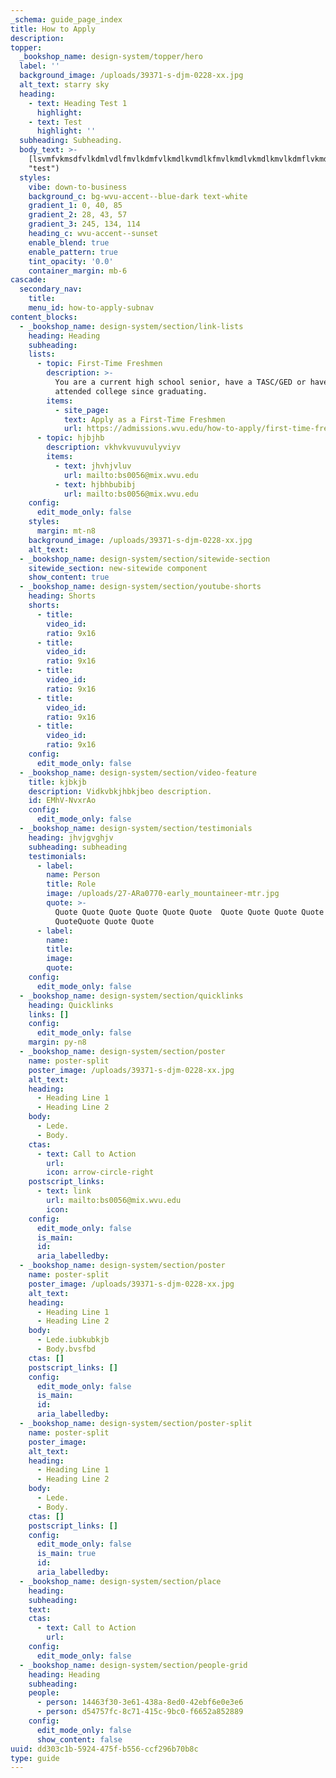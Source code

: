 ```yaml
---
_schema: guide_page_index
title: How to Apply
description:
topper:
  _bookshop_name: design-system/topper/hero
  label: ''
  background_image: /uploads/39371-s-djm-0228-xx.jpg
  alt_text: starry sky
  heading:
    - text: Heading Test 1
      highlight:
    - text: Test
      highlight: ''
  subheading: Subheading.
  body_text: >-
    [lsvmfvkmsdfvlkdmlvdlfmvlkdmfvlkmdlkvmdlkfmvlkmdlvkmdlkmvlkdmflvkmdlkmvkldm](/new-detail-page-test/
    "test")
  styles:
    vibe: down-to-business
    background_c: bg-wvu-accent--blue-dark text-white
    gradient_1: 0, 40, 85
    gradient_2: 28, 43, 57
    gradient_3: 245, 134, 114
    heading_c: wvu-accent--sunset
    enable_blend: true
    enable_pattern: true
    tint_opacity: '0.0'
    container_margin: mb-6
cascade:
  secondary_nav:
    title:
    menu_id: how-to-apply-subnav
content_blocks:
  - _bookshop_name: design-system/section/link-lists
    heading: Heading
    subheading:
    lists:
      - topic: First-Time Freshmen
        description: >-
          You are a current high school senior, have a TASC/GED or haven't
          attended college since graduating.
        items:
          - site_page:
            text: Apply as a First-Time Freshmen
            url: https://admissions.wvu.edu/how-to-apply/first-time-freshmen
      - topic: hjbjhb
        description: vkhvkvuvuvulyviyv
        items:
          - text: jhvhjvluv
            url: mailto:bs0056@mix.wvu.edu
          - text: hjbhbubibj
            url: mailto:bs0056@mix.wvu.edu
    config:
      edit_mode_only: false
    styles:
      margin: mt-n8
    background_image: /uploads/39371-s-djm-0228-xx.jpg
    alt_text:
  - _bookshop_name: design-system/section/sitewide-section
    sitewide_section: new-sitewide component
    show_content: true
  - _bookshop_name: design-system/section/youtube-shorts
    heading: Shorts
    shorts:
      - title:
        video_id:
        ratio: 9x16
      - title:
        video_id:
        ratio: 9x16
      - title:
        video_id:
        ratio: 9x16
      - title:
        video_id:
        ratio: 9x16
      - title:
        video_id:
        ratio: 9x16
    config:
      edit_mode_only: false
  - _bookshop_name: design-system/section/video-feature
    title: kjbkjb
    description: Vidkvbkjhbkjbeo description.
    id: EMhV-NvxrAo
    config:
      edit_mode_only: false
  - _bookshop_name: design-system/section/testimonials
    heading: jhvjgvghjv
    subheading: subheading
    testimonials:
      - label:
        name: Person
        title: Role
        image: /uploads/27-ARa0770-early_mountaineer-mtr.jpg
        quote: >-
          Quote Quote Quote Quote Quote Quote  Quote Quote Quote Quote Quote
          QuoteQuote Quote Quote
      - label:
        name:
        title:
        image:
        quote:
    config:
      edit_mode_only: false
  - _bookshop_name: design-system/section/quicklinks
    heading: Quicklinks
    links: []
    config:
      edit_mode_only: false
    margin: py-n8
  - _bookshop_name: design-system/section/poster
    name: poster-split
    poster_image: /uploads/39371-s-djm-0228-xx.jpg
    alt_text:
    heading:
      - Heading Line 1
      - Heading Line 2
    body:
      - Lede.
      - Body.
    ctas:
      - text: Call to Action
        url:
        icon: arrow-circle-right
    postscript_links:
      - text: link
        url: mailto:bs0056@mix.wvu.edu
        icon:
    config:
      edit_mode_only: false
      is_main:
      id:
      aria_labelledby:
  - _bookshop_name: design-system/section/poster
    name: poster-split
    poster_image: /uploads/39371-s-djm-0228-xx.jpg
    alt_text:
    heading:
      - Heading Line 1
      - Heading Line 2
    body:
      - Lede.iubkubkjb
      - Body.bvsfbd
    ctas: []
    postscript_links: []
    config:
      edit_mode_only: false
      is_main:
      id:
      aria_labelledby:
  - _bookshop_name: design-system/section/poster-split
    name: poster-split
    poster_image:
    alt_text:
    heading:
      - Heading Line 1
      - Heading Line 2
    body:
      - Lede.
      - Body.
    ctas: []
    postscript_links: []
    config:
      edit_mode_only: false
      is_main: true
      id:
      aria_labelledby:
  - _bookshop_name: design-system/section/place
    heading:
    subheading:
    text:
    ctas:
      - text: Call to Action
        url:
    config:
      edit_mode_only: false
  - _bookshop_name: design-system/section/people-grid
    heading: Heading
    subheading:
    people:
      - person: 14463f30-3e61-438a-8ed0-42ebf6e0e3e6
      - person: d54757fc-8c71-415c-9bc0-f6652a852889
    config:
      edit_mode_only: false
      show_content: false
uuid: dd303c1b-5924-475f-b556-ccf296b70b8c
type: guide
---
```

